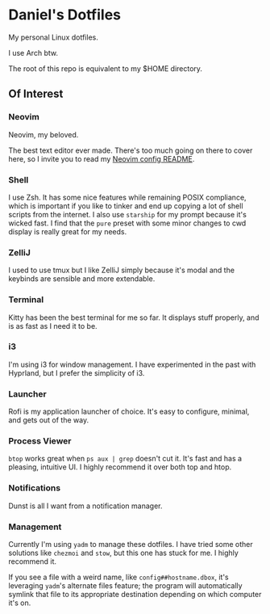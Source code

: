 # Daniel's Dotfiles

My personal Linux dotfiles.

I use Arch btw.

The root of this repo is equivalent to my $HOME directory.

## Of Interest

### Neovim

Neovim, my beloved.

The best text editor ever made. There's too much going on there to cover here, so I invite you to read my [Neovim config README](./.config/nvim/README.md).

### Shell

I use Zsh. It has some nice features while remaining POSIX compliance, which is important if you like to tinker and end up copying a lot of shell scripts from the internet. I also use `starship` for my prompt because it's wicked fast. I find that the `pure` preset with some minor changes to cwd display is really great for my needs.

### ZelliJ

I used to use tmux but I like ZelliJ simply because it's modal and the keybinds are sensible and more extendable.

### Terminal

Kitty has been the best terminal for me so far. It displays stuff properly, and is as fast as I need it to be.

### i3

I'm using i3 for window management. I have experimented in the past with Hyprland, but I prefer the simplicity of i3.

### Launcher

Rofi is my application launcher of choice. It's easy to configure, minimal, and gets out of the way.

### Process Viewer

`btop` works great when `ps aux | grep` doesn't cut it. It's fast and has a pleasing, intuitive UI. I highly recommend it over both top and htop.

### Notifications

Dunst is all I want from a notification manager.

### Management

Currently I'm using `yadm` to manage these dotfiles. I have tried some other solutions like `chezmoi` and `stow`, but this one has stuck for me. I highly recommend it.

If you see a file with a weird name, like `config##hostname.dbox`, it's leveraging `yadm`'s alternate files feature; the program will automatically symlink that file to its appropriate destination depending on which computer it's on.
